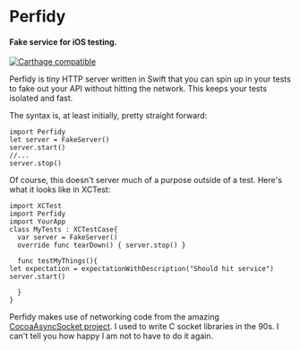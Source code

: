 # Perfidy
#### Fake service for iOS testing.
[![Carthage compatible](https://img.shields.io/badge/Carthage-compatible-4BC51D.svg?style=flat)](https://github.com/Carthage/Carthage)

Perfidy is tiny HTTP server written in Swift that you can spin up in your tests to fake out your API without hitting the network. This keeps your tests isolated and fast.

The syntax is, at least initially, pretty straight forward:

```
import Perfidy
let server = FakeServer()
server.start()
//...
server.stop()
```

Of course, this doesn't server much of a purpose outside of a test. Here's what it looks like in XCTest:

```
import XCTest
import Perfidy
import YourApp
class MyTests : XCTestCase{
  var server = FakeServer()
  override func tearDown() { server.stop() }

  func testMyThings(){
let expectation = expectationWithDescription("Should hit service")
server.start()

  }
}
```

Perfidy makes use of networking code from the amazing [CocoaAsyncSocket project][2]. I used to write C socket libraries in the 90s. I can't tell you how happy I am not to have to do it again.


[2]:	https://github.com/robbiehanson/CocoaAsyncSocket
